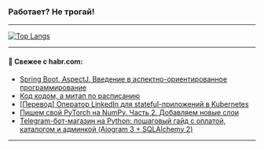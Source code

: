 ### Работает? Не трогай!

---
<!--
#### 🛠️ Technical stack:

![Java](https://img.shields.io/badge/Java-informational?logo=Oracle&style=flat&logoColor=white&color=FF4500)
![Kotlin](https://img.shields.io/badge/Kotlin-informational?logo=Kotlin&style=flat&logoColor=white&color=774D97)
![TS](https://img.shields.io/badge/TypeScript-informational?logo=typeScript&style=flat&logoColor=black&color=017acc)
![Python](https://img.shields.io/badge/Python-informational?logo=Python&style=flat&logoColor=black&color=ffdd54) <br>
![Spring](https://img.shields.io/badge/Spring-informational?logo=Spring&style=flat&logoColor=white&color=6DB33F) 
![SpringBoot](https://img.shields.io/badge/SpringBoot-informational?logo=SpringBoot&style=flat&logoColor=white&color=6DB33F)
![Nest](https://img.shields.io/badge/NestJS-informational?logo=NestJS&style=flat&logoColor=white&color=E0234E) 
![NodeJS](https://img.shields.io/badge/NodeJS-informational?logo=node.js&style=flat&logoColor=white&color=70A760)<br>
![PostgreSQL](https://img.shields.io/badge/PostgreSQL-informational?logo=PostgreSQL&style=flat&logoColor=white&color=DAA520)
![MongoDB](https://img.shields.io/badge/MongoDB-informational?logo=MongoDB&style=flat&logoColor=white&color=870000)
![Apache](https://img.shields.io/badge/Apache-informational?logo=apache&style=flat&logoColor=white&color=f74e28)

___ 
-->

<!--- #### 🛠️ : --->

[![Top Langs](https://github-readme-stats-82jvfl3w3-advtsettinggmailcoms-projects.vercel.app/api/top-langs/?username=zloylis&langs_count=10&hide_title=true&title_color=e6edf3&size_weight=0.5&count_weight=0.5&layout=compact&hide_progress=true&hide_border=true&theme=dracula)](https://github.com/zloylis)

<!---


####  :octocat:&nbsp;&nbsp; Статистика:

![GitHub stats](https://github-readme-stats-u2qms2cxw-advtsettinggmailcoms-projects.vercel.app/api?username=zloylis&show_icons=true&hide_border=true&theme=dracula&title_color=e6edf3&include_all_commits=true&count_private=true&hide_rank=false&hide_title=true&rank_icon=github)
-->
---

#### 💬 Свежее с habr.com:

<!-- BLOG-POST-LIST:START -->
- [Spring Boot, AspectJ. Введение в аспектно-ориентированное программирование](https://habr.com/ru/companies/beeline_cloud/articles/869602/?utm_source=habrahabr&utm_medium=rss&utm_campaign=869602)
- [Код кодом, а митап по расписанию](https://habr.com/ru/articles/869514/?utm_source=habrahabr&utm_medium=rss&utm_campaign=869514)
- [[Перевод] Оператор LinkedIn для stateful-приложений в Kubernetes](https://habr.com/ru/companies/flant/articles/868860/?utm_source=habrahabr&utm_medium=rss&utm_campaign=868860)
- [Пишем свой PyTorch на NumPy. Часть 2. Добавляем новые слои](https://habr.com/ru/articles/869520/?utm_source=habrahabr&utm_medium=rss&utm_campaign=869520)
- [Telegram-бот-магазин на Python: пошаговый гайд с оплатой, каталогом и админкой &lpar;Aiogram 3 + SQLAlchemy 2&rpar;](https://habr.com/ru/companies/amvera/articles/869136/?utm_source=habrahabr&utm_medium=rss&utm_campaign=869136)
<!-- BLOG-POST-LIST:END -->

---
